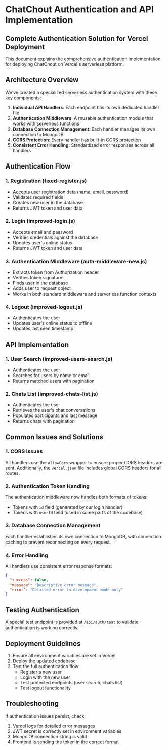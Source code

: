 # ChatChout Authentication and API Implementation

## Complete Authentication Solution for Vercel Deployment

This document explains the comprehensive authentication implementation for deploying ChatChout on Vercel's serverless platform.

## Architecture Overview

We've created a specialized serverless authentication system with these key components:

1. **Individual API Handlers**: Each endpoint has its own dedicated handler file
2. **Authentication Middleware**: A reusable authentication module that works with serverless functions
3. **Database Connection Management**: Each handler manages its own connection to MongoDB
4. **CORS Protection**: Every handler has built-in CORS protection
5. **Consistent Error Handling**: Standardized error responses across all handlers

## Authentication Flow

### 1. Registration (fixed-register.js)

- Accepts user registration data (name, email, password)
- Validates required fields
- Creates new user in the database
- Returns JWT token and user data

### 2. Login (improved-login.js)

- Accepts email and password
- Verifies credentials against the database
- Updates user's online status
- Returns JWT token and user data

### 3. Authentication Middleware (auth-middleware-new.js)

- Extracts token from Authorization header
- Verifies token signature
- Finds user in the database
- Adds user to request object
- Works in both standard middleware and serverless function contexts

### 4. Logout (improved-logout.js)

- Authenticates the user
- Updates user's online status to offline
- Updates last seen timestamp

## API Implementation

### 1. User Search (improved-users-search.js)

- Authenticates the user
- Searches for users by name or email
- Returns matched users with pagination

### 2. Chats List (improved-chats-list.js)

- Authenticates the user
- Retrieves the user's chat conversations
- Populates participants and last message
- Returns chats with pagination

## Common Issues and Solutions

### 1. CORS Issues

All handlers use the `allowCors` wrapper to ensure proper CORS headers are sent. Additionally, the `vercel.json` file includes global CORS headers for all routes.

### 2. Authentication Token Handling

The authentication middleware now handles both formats of tokens:
- Tokens with `id` field (generated by our login handler)
- Tokens with `userId` field (used in some parts of the codebase)

### 3. Database Connection Management

Each handler establishes its own connection to MongoDB, with connection caching to prevent reconnecting on every request.

### 4. Error Handling

All handlers use consistent error response formats:
```json
{
  "success": false,
  "message": "Descriptive error message",
  "error": "Detailed error in development mode only"
}
```

## Testing Authentication

A special test endpoint is provided at `/api/auth/test` to validate authentication is working correctly.

## Deployment Guidelines

1. Ensure all environment variables are set in Vercel
2. Deploy the updated codebase
3. Test the full authentication flow:
   - Register a new user
   - Login with the new user
   - Test protected endpoints (user search, chats list)
   - Test logout functionality

## Troubleshooting

If authentication issues persist, check:
1. Vercel logs for detailed error messages
2. JWT secret is correctly set in environment variables
3. MongoDB connection string is valid
4. Frontend is sending the token in the correct format
